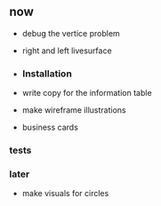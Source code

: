 ## now

- debug the vertice problem
- right and left livesurface

- ### Installation
- write copy for the information table
- make wireframe illustrations
- business cards

### tests 


### later

- make visuals for circles
